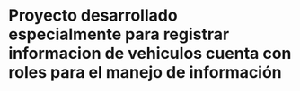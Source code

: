 # Proyecto desarrollado especialmente para registrar informacion de vehiculos cuenta con roles para el manejo de información

 
